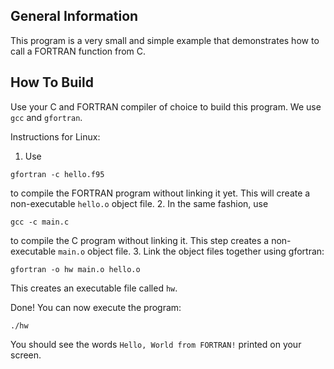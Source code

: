 General Information
-------------------

This program is a very small and simple example that demonstrates how to call a FORTRAN function 
from C.

How To Build
------------

Use your C and FORTRAN compiler of choice to build this program. We use `gcc` and `gfortran`.

Instructions for Linux:

1. Use

  ```shell
  gfortran -c hello.f95
  ```

  to compile the FORTRAN program without linking it yet. This will create a non-executable
  `hello.o` object file.
2. In the same fashion, use

  ```shell
  gcc -c main.c
  ```

  to compile the C program without linking it. This step creates a non-executable `main.o`
  object file.
3. Link the object files together using gfortran:

  ```shell
  gfortran -o hw main.o hello.o
  ```

  This creates an executable file called `hw`.

Done! You can now execute the program:
```shell
./hw
```
You should see the words `Hello, World from FORTRAN!` printed on your screen.
